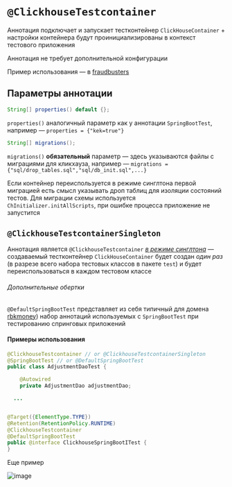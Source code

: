 # `@ClickhouseTestcontainer`

Аннотация подключает и запускает тестконтейнер `ClickHouseContainer` + настройки
контейнера будут проинициализированы в контекст тестового приложения

Аннотация не требует дополнительной конфигурации

Пример использования — в [fraudbusters](https://github.com/rbkmoney/fraudbusters/pull/137)

## Параметры аннотации

```java
String[] properties() default {};
```

`properties()` аналогичный параметр как у аннотации `SpringBootTest`, например — `properties = {"kek=true"}`

```java
String[] migrations();
```

`migrations()` **обязательный** параметр — здесь указываются файлы с миграциями для кликхауза, например — `migrations = {"sql/drop_tables.sql","sql/db_init.sql",...}`

Если контейнер переиспользуется в режиме синглтона первой миграцией есть смысл указывать дроп таблиц для изоляции состояний тестов. Для миграции схемы используется `ChInitializer.initAllScripts`, при ошибке процесса приложение не запустится

## `@ClickhouseTestcontainerSingleton`

Аннотация является `@ClickhouseTestcontainer` [*в режиме синглтона*](https://ru.wikipedia.org/wiki/Одиночка_(шаблон_проектирования)) — создаваемый тестконтейнер `ClickHouseContainer` будет создан *один раз* (в разрезе всего набора тестовых классов в пакете `test`) и будет переиспользоваться в каждом тестовом классе

###### Дополнительные обертки

`@DefaultSpringBootTest` представляет из себя типичный для домена [rbkmoney](https://github.com/rbkmoney)) набор аннотаций используемых с `SpringBootTest` при тестированию спринговых приложений   

#### Примеры использования

```java
@ClickhouseTestcontainer // or @ClickhouseTestcontainerSingleton
@SpringBootTest // or @DefaultSpringBootTest
public class AdjustmentDaoTest {

    @Autowired
    private AdjustmentDao adjustmentDao;

  ...

```

```java

@Target({ElementType.TYPE})
@Retention(RetentionPolicy.RUNTIME)
@ClickhouseTestcontainer
@DefaultSpringBootTest
public @interface ClickhouseSpringBootITest {
}

```

Еще пример

![image](https://user-images.githubusercontent.com/19729841/127735823-3add1f4c-ede0-4bee-b328-458eabaa22ac.png)

